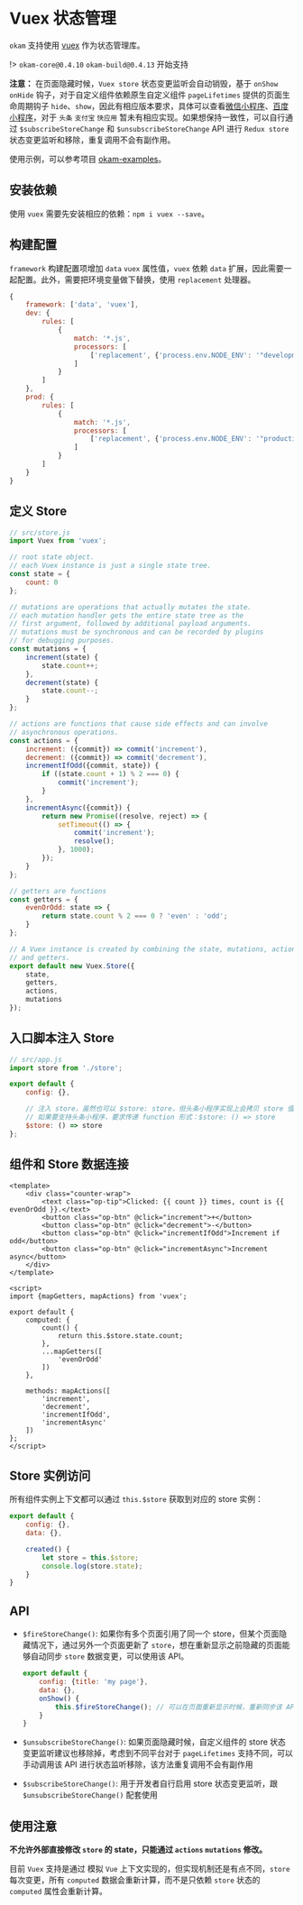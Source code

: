 # Vuex 状态管理

`okam` 支持使用 [vuex](https://vuex.vuejs.org/) 作为状态管理库。

!> `okam-core@0.4.10` `okam-build@0.4.13` 开始支持

**注意：** 在页面隐藏时候，`Vuex store` 状态变更监听会自动销毁，基于 `onShow` `onHide` 钩子，对于自定义组件依赖原生自定义组件 `pageLifetimes` 提供的页面生命周期钩子 `hide`、`show`，因此有相应版本要求，具体可以查看[微信小程序](https://developers.weixin.qq.com/miniprogram/dev/framework/custom-component/component.html)、[百度小程序](http://smartprogram.baidu.com/docs/develop/framework/custom-component_comp/)，对于 `头条` `支付宝` `快应用` 暂未有相应实现。如果想保持一致性，可以自行通过 `$subscribeStoreChange` 和 `$unsubscribeStoreChange` API 进行 `Redux store` 状态变更监听和移除，重复调用不会有副作用。

使用示例，可以参考项目 [okam-examples](https://github.com/awesome-okam/okam-examples)。

## 安装依赖

使用 `vuex` 需要先安装相应的依赖：`npm i vuex --save`。

## 构建配置

`framework` 构建配置项增加 `data` `vuex` 属性值，`vuex` 依赖 `data` 扩展，因此需要一起配置。此外，需要把环境变量做下替换，使用 `replacement` 处理器。

```javascript
{
    framework: ['data', 'vuex'],
    dev: {
        rules: [
            {
                match: '*.js',
                processors: [
                    ['replacement', {'process.env.NODE_ENV': '"development"'}]
                ]
            }
        ]
    },
    prod: {
        rules: [
            {
                match: '*.js',
                processors: [
                    ['replacement', {'process.env.NODE_ENV': '"production"'}]
                ]
            }
        ]
    }
}
```

## 定义 Store

```javascript
// src/store.js
import Vuex from 'vuex';

// root state object.
// each Vuex instance is just a single state tree.
const state = {
    count: 0
};

// mutations are operations that actually mutates the state.
// each mutation handler gets the entire state tree as the
// first argument, followed by additional payload arguments.
// mutations must be synchronous and can be recorded by plugins
// for debugging purposes.
const mutations = {
    increment(state) {
        state.count++;
    },
    decrement(state) {
        state.count--;
    }
};

// actions are functions that cause side effects and can involve
// asynchronous operations.
const actions = {
    increment: ({commit}) => commit('increment'),
    decrement: ({commit}) => commit('decrement'),
    incrementIfOdd({commit, state}) {
        if ((state.count + 1) % 2 === 0) {
            commit('increment');
        }
    },
    incrementAsync({commit}) {
        return new Promise((resolve, reject) => {
            setTimeout(() => {
                commit('increment');
                resolve();
            }, 1000);
        });
    }
};

// getters are functions
const getters = {
    evenOrOdd: state => {
        return state.count % 2 === 0 ? 'even' : 'odd';
    }
};

// A Vuex instance is created by combining the state, mutations, actions,
// and getters.
export default new Vuex.Store({
    state,
    getters,
    actions,
    mutations
});
```

## 入口脚本注入 Store

```javascript
// src/app.js
import store from './store';

export default {
    config: {},

    // 注入 store，虽然也可以 $store: store，但头条小程序实现上会拷贝 store 值，导致引用丢失，
    // 如果要支持头条小程序，要求传递 function 形式：$store: () => store
    $store: () => store
};
```

## 组件和 Store 数据连接

```
<template>
    <div class="counter-wrap">
        <text class="op-tip">Clicked: {{ count }} times, count is {{ evenOrOdd }}.</text>
        <button class="op-btn" @click="increment">+</button>
        <button class="op-btn" @click="decrement">-</button>
        <button class="op-btn" @click="incrementIfOdd">Increment if odd</button>
        <button class="op-btn" @click="incrementAsync">Increment async</button>
    </div>
</template>

<script>
import {mapGetters, mapActions} from 'vuex';

export default {
    computed: {
        count() {
            return this.$store.state.count;
        },
        ...mapGetters([
            'evenOrOdd'
        ])
    },

    methods: mapActions([
        'increment',
        'decrement',
        'incrementIfOdd',
        'incrementAsync'
    ])
};
</script>
```

## Store 实例访问

所有组件实例上下文都可以通过 `this.$store` 获取到对应的 store 实例：

```javascript
export default {
    config: {},
    data: {},

    created() {
        let store = this.$store;
        console.log(store.state);
    }
}
```

## API

* `$fireStoreChange()`: 如果你有多个页面引用了同一个 store，但某个页面隐藏情况下，通过另外一个页面更新了 `store`，想在重新显示之前隐藏的页面能够自动同步 `store` 数据变更，可以使用该 API。

    ```javascript
    export default {
        config: {title: 'my page'},
        data: {},
        onShow() {
            this.$fireStoreChange(); // 可以在页面重新显示时候，重新同步该 API
        }
    }
    ```
* `$unsubscribeStoreChange()`: 如果页面隐藏时候，自定义组件的 store 状态变更监听建议也移除掉，考虑到不同平台对于 `pageLifetimes` 支持不同，可以手动调用该 API 进行状态监听移除，该方法重复调用不会有副作用

* `$subscribeStoreChange()`: 用于开发者自行启用 store 状态变更监听，跟 `$unsubscribeStoreChange()` 配套使用

## 使用注意

**不允许外部直接修改 `store` 的 state，只能通过 `actions` `mutations` 修改。**

目前 `Vuex` 支持是通过 模拟 `Vue` 上下文实现的，但实现机制还是有点不同，`store` 每次变更，所有 `computed` 数据会重新计算，而不是只依赖 `store` 状态的 `computed` 属性会重新计算。
